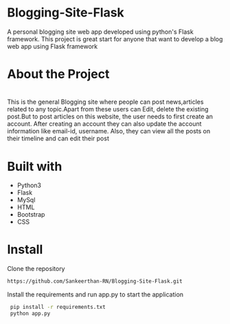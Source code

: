 # Blogging-Site-Flask

A personal blogging site web app developed using python's Flask framework. This project is great start for anyone that want to develop a blog web app using Flask framework

# <h1>About the Project<h1>
This is the general Blogging site where people can post news,articles related to any  topic.Apart from these users can Edit, delete the existing post.But to post articles on this website, the user needs to first create an account. After creating an account they can also update the account information like email-id, username. Also, they can view all the posts on their timeline and can edit their post

# Built with
- Python3
- Flask
- MySql
- HTML
- Bootstrap
- CSS
  
# Install
Clone the repository
 ```bash 
 https://github.com/Sankeerthan-RN/Blogging-Site-Flask.git 
 ```
 Install the requirements and run app.py to start the application
  
 ```bash 
  pip install -r requirements.txt
  python app.py
 ```
